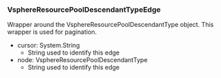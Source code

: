 ### VsphereResourcePoolDescendantTypeEdge
Wrapper around the VsphereResourcePoolDescendantType object. This wrapper is used for pagination.

- cursor: System.String
  - String used to identify this edge
- node: VsphereResourcePoolDescendantType
  - String used to identify this edge

